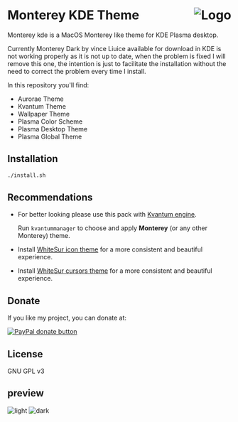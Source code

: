 <img src="https://github.com/vinceliuice/Sierra-gtk-theme/blob/imgs/logo.png" alt="Logo" align="right" /> Monterey KDE Theme
======

Monterey kde is a MacOS Monterey like theme for KDE Plasma desktop.

Currently Monterey Dark by vince Liuice available for download in KDE is not working properly as it is not up to date, when the problem is fixed I will remove this one, the intention is just to facilitate the installation without the need to correct the problem every time I install.

In this repository you'll find:

- Aurorae Theme
- Kvantum Theme
- Wallpaper Theme
- Plasma Color Scheme
- Plasma Desktop Theme
- Plasma Global Theme

## Installation

```sh
./install.sh
```

## Recommendations

- For better looking please use this pack with [Kvantum engine](https://github.com/tsujan/Kvantum/blob/master/Kvantum/INSTALL.md#distributions).

  Run `kvantummanager` to choose and apply **Monterey** (or any other Monterey) theme.

- Install [WhiteSur icon theme](https://github.com/vinceliuice/WhiteSur-icon-theme) for a more consistent and beautiful experience.

- Install [WhiteSur cursors theme](https://github.com/vinceliuice/WhiteSur-cursors) for a more consistent and beautiful experience.

## Donate

If you like my project, you can donate at:

<span class="paypal"><a href="https://www.paypal.me/vinceliuice" title="Donate to this project using Paypal"><img src="https://www.paypalobjects.com/webstatic/mktg/Logo/pp-logo-100px.png" alt="PayPal donate button" /></a></span>

## License

GNU GPL v3

## preview

![light](plasma/look-and-feel/com.github.vinceliuice.Monterey/contents/previews/fullscreenpreview.jpg)
![dark](plasma/look-and-feel/com.github.vinceliuice.Monterey-dark/contents/previews/fullscreenpreview.jpg)


